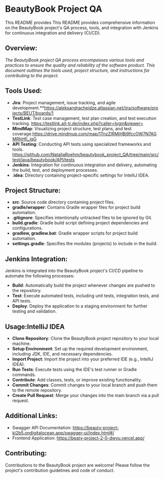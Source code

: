 # **BeautyBook Project QA**
This README provides This README provides comprehensive information on the BeautyBook project's QA process, tools, 
and integration with Jenkins for continuous integration and delivery (CI/CD).

## Overview:
_The BeautyBook project QA process encompasses various tools and practices to ensure the quality and reliability of the software product. 
This document outlines the tools used, project structure, and instructions for contributing to the project._

## Tools Used:
* **Jira**: Project management, issue tracking, and agile development.**https://aleksandracheidze.atlassian.net/jira/software/projects/BEUT/boards/1
* **TestLink**: Test case management, test plan creation, and test execution tracking. https://testlink.ait-tr.de/index.php?caller=login&viewer=
* **MindMap**: Visualizing project structure, test plans, and test coverage.https://drive.mindmup.com/map/1TnzZIRMjHBj9fccOW7N7AGMRhHfi_jqG
* **API Testing**: Conducting API tests using specialized frameworks and tools. https://github.com/NataljaRoehm/beautybook_project_QA/tree/main/src/test/java/beautybook/API/tests
* **Jenkins**: Integration for continuous integration and delivery, automating the build, test, and deployment processes.
* .**idea**: Directory containing project-specific settings for IntelliJ IDEA.

## Project Structure:
* **src**: Source code directory containing project files.
* **gradle/wrapper**: Contains Gradle wrapper files for project build automation.
* .**gitignore**: Specifies intentionally untracked files to be ignored by Git.
* **build.gradle**: Gradle build script defining project dependencies and configurations.
* **gradlew, gradlew.bat**: Gradle wrapper scripts for project build automation.
* **settings.gradle**: Specifies the modules (projects) to include in the build.

## Jenkins Integration:
Jenkins is integrated into the BeautyBook project's CI/CD pipeline to automate the following processes:
* **Build**: Automatically build the project whenever changes are pushed to the repository.
* **Test**: Execute automated tests, including unit tests, integration tests, and API tests.
* **Deploy**: Deploy the application to a staging environment for further testing and validation.

## Usage:IntelliJ IDEA
* **Clone Repository**: Clone the BeautyBook project repository to your local machine.
* **Setup Environment**: Set up the required development environment, including JDK, IDE, and necessary dependencies.
* **Import Project**: Import the project into your preferred IDE (e.g., IntelliJ IDEA).
* **Run Tests**: Execute tests using the IDE's test runner or Gradle commands.
* **Contribute**: Add classes, tests, or improve existing functionality.
* **Commit Changes**: Commit changes to your local branch and push them to the remote repository.
* **Create Pull Request**: Merge your changes into the main branch via a pull request.

## Additional Links:
* Swagger API Documentation: https://beauty-project-ki2b5.ondigitalocean.app/swagger-ui/index.html#/
* Frontend Application: https://beaty-project-2-0-dwyu.vercel.app/

## Contributing:
Contributions to the BeautyBook project are welcome! Please follow the project's contribution guidelines and code of conduct.

